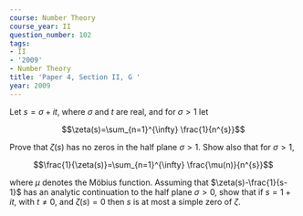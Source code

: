 ```yaml
---
course: Number Theory
course_year: II
question_number: 102
tags:
- II
- '2009'
- Number Theory
title: 'Paper 4, Section II, G '
year: 2009
---
```




Let $s=\sigma+i t$, where $\sigma$ and $t$ are real, and for $\sigma>1$ let

$$\zeta(s)=\sum_{n=1}^{\infty} \frac{1}{n^{s}}$$

Prove that $\zeta(s)$ has no zeros in the half plane $\sigma>1$. Show also that for $\sigma>1$,

$$\frac{1}{\zeta(s)}=\sum_{n=1}^{\infty} \frac{\mu(n)}{n^{s}}$$

where $\mu$ denotes the Möbius function. Assuming that $\zeta(s)-\frac{1}{s-1}$ has an analytic continuation to the half plane $\sigma>0$, show that if $s=1+i t$, with $t \neq 0$, and $\zeta(s)=0$ then $s$ is at most a simple zero of $\zeta$.